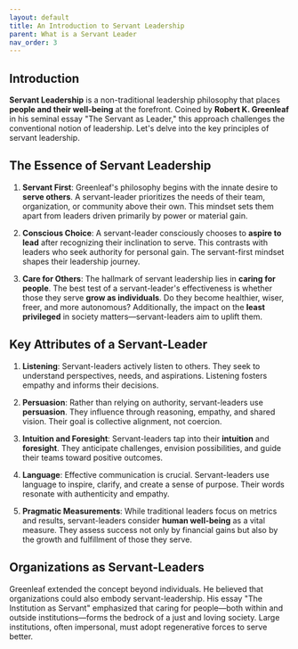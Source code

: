 ```yaml
---
layout: default
title: An Introduction to Servant Leadership
parent: What is a Servant Leader
nav_order: 3
---
```


## Introduction

**Servant Leadership** is a non-traditional leadership philosophy that places **people and their well-being** at the forefront. Coined by **Robert K. Greenleaf** in his seminal essay "The Servant as Leader," this approach challenges the conventional notion of leadership. Let's delve into the key principles of servant leadership.

## The Essence of Servant Leadership

1. **Servant First**: Greenleaf's philosophy begins with the innate desire to **serve others**. A servant-leader prioritizes the needs of their team, organization, or community above their own. This mindset sets them apart from leaders driven primarily by power or material gain.

2. **Conscious Choice**: A servant-leader consciously chooses to **aspire to lead** after recognizing their inclination to serve. This contrasts with leaders who seek authority for personal gain. The servant-first mindset shapes their leadership journey.

3. **Care for Others**: The hallmark of servant leadership lies in **caring for people**. The best test of a servant-leader's effectiveness is whether those they serve **grow as individuals**. Do they become healthier, wiser, freer, and more autonomous? Additionally, the impact on the **least privileged** in society matters—servant-leaders aim to uplift them.

## Key Attributes of a Servant-Leader

1. **Listening**: Servant-leaders actively listen to others. They seek to understand perspectives, needs, and aspirations. Listening fosters empathy and informs their decisions.

2. **Persuasion**: Rather than relying on authority, servant-leaders use **persuasion**. They influence through reasoning, empathy, and shared vision. Their goal is collective alignment, not coercion.

3. **Intuition and Foresight**: Servant-leaders tap into their **intuition** and **foresight**. They anticipate challenges, envision possibilities, and guide their teams toward positive outcomes.

4. **Language**: Effective communication is crucial. Servant-leaders use language to inspire, clarify, and create a sense of purpose. Their words resonate with authenticity and empathy.

5. **Pragmatic Measurements**: While traditional leaders focus on metrics and results, servant-leaders consider **human well-being** as a vital measure. They assess success not only by financial gains but also by the growth and fulfillment of those they serve.

## Organizations as Servant-Leaders

Greenleaf extended the concept beyond individuals. He believed that organizations could also embody servant-leadership. His essay "The Institution as Servant" emphasized that caring for people—both within and outside institutions—forms the bedrock of a just and loving society. Large institutions, often impersonal, must adopt regenerative forces to serve better.


